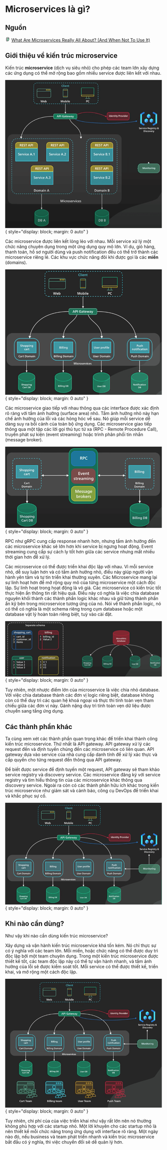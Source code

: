 # Microservices là gì?

## Nguồn

<img src="../../../img/bytebytego.png" width="16" height="16"/> [What Are Microservices Really All About? (And When Not To Use It)](https://www.youtube.com/watch?v=lTAcCNbJ7KE)

## Giới thiệu về kiến trúc microservice

Kiến trúc **microservice** (dịch vụ siêu nhỏ) cho phép các team lớn xây dựng các ứng dụng có thể mở rộng bao gồm nhiều service được liên kết với nhau. 

![!figure1](figure1.png){ style="display: block; margin: 0 auto" }

Các microservice được liên kết lỏng lẻo với nhau. Mỗi service xử lý một chức năng chuyên dụng trong một ứng dụng quy mô lớn. Ví dụ, giỏ hàng, thanh toán, hồ sơ người dùng và push notification đều có thể trở thành các microservice riêng lẻ. Các khu vực chức năng đôi khi được gọi là các **miền** (domains). 

![!figure2](figure2.png){ style="display: block; margin: 0 auto" }

Các microservice giao tiếp với nhau thông qua các interface được xác định rõ ràng với tầm ảnh hưởng (surface area) nhỏ. Tầm ảnh hưởng nhỏ này hạn chế ảnh hưởng của lỗi và các hỏng hóc về sau. Nó giúp mỗi service dễ dàng suy ra bối cảnh của toàn bộ ứng dụng. Các microservice giao tiếp thông qua một tập các lời gọi thủ tục từ xa (RPC - Remote Procedure Call), truyền phát sự kiện (event streaming) hoặc trình phân phối tin nhắn (message broker). 

![!figure3](figure3.png){ style="display: block; margin: 0 auto" }

RPC như gRPC cung cấp response nhanh hơn, nhưng tầm ảnh hưởng đến các microservice khác sẽ lớn hơn khi service bị ngưng hoạt động. Event streaming cung cấp sự cách ly tốt hơn giữa các service nhưng mất nhiều thời gian hơn để xử lý.

Các microservice có thể được triển khai độc lập với nhau. Vì mỗi service nhỏ, dễ suy luận hơn và có tầm ảnh hưởng nhỏ, điều này giúp người vận hành yên tâm và tự tin triển khai thường xuyên. Các Microservice mang lại sự linh hoạt hơn để mở rộng quy mô của từng microservice một cách độc lập. Sự linh hoạt trong hoạt động là vô giá. Các microservice có kiến trúc tốt thực hiện ẩn thông tin rất hiệu quả. Điều này có nghĩa là việc chia database nguyên khối thành các thành phần logic khác nhau và giữ từng thành phần ẩn kỹ bên trong microservice tương ứng của nó. Nói về thành phần logic, nó có thể có nghĩa là một schema riêng trong cụm database hoặc một database vật lý hoàn toàn riêng biệt, tuỳ vào cài đặt.

![!figure4](figure4.png){ style="display: block; margin: 0 auto" }

Tuy nhiên, một nhược điểm lớn của microservice là việc chia nhỏ database. Với việc chia database thành các đơn vị logic riêng biệt, database không còn có thể duy trì các quan hệ khoá ngoại và thực thi tính toàn vẹn tham chiếu giữa các đơn vị này. Gánh nặng duy trì tính toàn vẹn dữ liệu được chuyển sang tầng ứng dụng.

## Các thành phần khác

Ta cùng xem xét các thành phần quan trọng khác để triển khai thành công kiến trúc microservice. Thứ nhất là API gateway. API gateway xử lý các request đến và định tuyến chúng đến các microservice có liên quan. API gateway dựa vào service của nhà cung cấp danh tính để xử lý xác thực và cấp quyền cho từng request đến thông qua API gateway. 

Để biết được service để định tuyến một request, API gateway sẽ tham khảo service registry và discovery service. Các microservice đăng ký với service registry và tìm hiểu thông tin của các microservice khác thông qua discovery service. Ngoài ra còn có các thành phần hữu ích khác trong kiến trúc microservice như giám sát và cảnh báo, công cụ DevOps để triển khai và khắc phục sự cố.

![!figure5](figure5.png){ style="display: block; margin: 0 auto" }

## Khi nào cần dùng?

Như vậy khi nào cần dùng kiến trúc microservice? 

Xây dựng và vận hành kiến trúc microservice khá tốn kém. Nó chỉ thực sự có ý nghĩa với các team lớn. Mỗi miền, hoặc chức năng có thể được duy trì độc lập bởi một team chuyên dụng. Trong một kiến trúc microservice được thiết kế tốt, các team độc lập này có thể tự vận hành nhanh, và tầm ảnh hưởng của lỗi sẽ được kiểm soát tốt. Mỗi service có thể được thiết kế, triển khai, và mở rộng một cách độc lập. 

![!figure6](figure6.png){ style="display: block; margin: 0 auto" }

Tuy nhiên, chi phí của của việc triển khai như vậy rất lớn nên nó thưởng không phù hợp với các startup nhỏ. Một lời khuyên cho các startup nhỏ là nên thiết kế mỗi chức năng trong ứng dụng với interface rõ ràng. Một ngày nào đó, nếu business và team phát triển nhanh và kiến trúc microservice bắt đầu có ý nghĩa, thì việc chuyển đổi sẽ dễ quản lý hơn.
